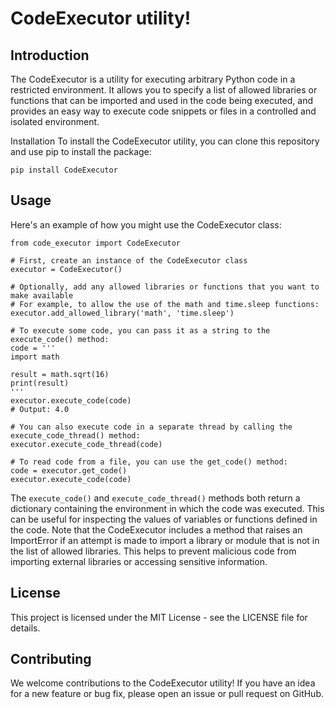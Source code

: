 # CodeExecutor utility!

## Introduction
The CodeExecutor is a utility for executing arbitrary Python code in a restricted environment. It allows you to specify a list of allowed libraries or functions that can be imported and used in the code being executed, and provides an easy way to execute code snippets or files in a controlled and isolated environment.

Installation
To install the CodeExecutor utility, you can clone this repository and use pip to install the package:

```
pip install CodeExecutor
```
## Usage
Here's an example of how you might use the CodeExecutor class:
```
from code_executor import CodeExecutor

# First, create an instance of the CodeExecutor class
executor = CodeExecutor()

# Optionally, add any allowed libraries or functions that you want to make available
# For example, to allow the use of the math and time.sleep functions:
executor.add_allowed_library('math', 'time.sleep')

# To execute some code, you can pass it as a string to the execute_code() method:
code = '''
import math

result = math.sqrt(16)
print(result)
'''
executor.execute_code(code)
# Output: 4.0

# You can also execute code in a separate thread by calling the execute_code_thread() method:
executor.execute_code_thread(code)

# To read code from a file, you can use the get_code() method:
code = executor.get_code()
executor.execute_code(code)
```
The `execute_code()` and `execute_code_thread()` methods both return a dictionary containing the environment in which the code was executed. This can be useful for inspecting the values of variables or functions defined in the code.
Note that the CodeExecutor includes a method that raises an ImportError if an attempt is made to import a library or module that is not in the list of allowed libraries. This helps to prevent malicious code from importing external libraries or accessing sensitive information.

## License
This project is licensed under the MIT License - see the LICENSE file for details.

## Contributing
We welcome contributions to the CodeExecutor utility! If you have an idea for a new feature or bug fix, please open an issue or pull request on GitHub.
